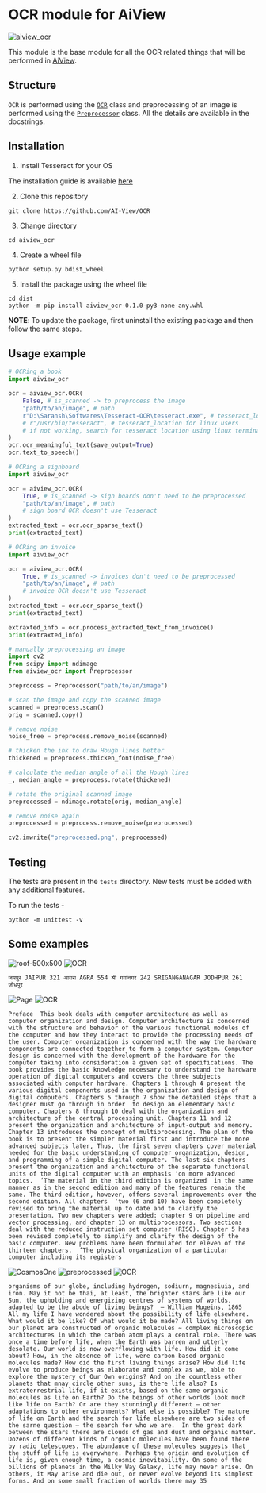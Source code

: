 # OCR module for AiView

[![aiview_ocr](https://github.com/AI-View/OCR/actions/workflows/aiview_ocr.yml/badge.svg)](https://github.com/AI-View/OCR/actions/workflows/aiview_ocr.yml)

This module is the base module for all the OCR related things that will be performed in [AiView](https://github.com/AI-View).

## Structure
`OCR` is performed using the [`OCR`](https://github.com/AI-View/OCR/blob/main/aiview_ocr/ocr.py) class and preprocessing of an image is performed using the [`Preprocessor`](https://github.com/AI-View/OCR/blob/main/aiview_ocr/preprocessing.py) class. All the details are available in the docstrings.

## Installation
1. Install Tesseract for your OS

The installation guide is available [here](https://tesseract-ocr.github.io/tessdoc/Installation.html)

2. Clone this repository
```
git clone https://github.com/AI-View/OCR
```
3. Change directory
```
cd aiview_ocr
```
4. Create a wheel file
```
python setup.py bdist_wheel
```
5. Install the package using the wheel file
```
cd dist
python -m pip install aiview_ocr-0.1.0-py3-none-any.whl
```

**NOTE**: To update the package, first uninstall the existing package and then follow the same steps.

## Usage example
```py
# OCRing a book
import aiview_ocr

ocr = aiview_ocr.OCR(
    False, # is_scanned -> to preprocess the image
    "path/to/an/image", # path
    r"D:\Saransh\Softwares\Tesseract-OCR\tesseract.exe", # tesseract_location for windows users
    # r"/usr/bin/tesseract", # tesseract_location for linux users
    # if not working, search for tesseract location using linux terminal command 'which tesseract'
)
ocr.ocr_meaningful_text(save_output=True)
ocr.text_to_speech()
```
```py
# OCRing a signboard
import aiview_ocr

ocr = aiview_ocr.OCR(
    True, # is_scanned -> sign boards don't need to be preprocessed
    "path/to/an/image", # path
    # sign board OCR doesn't use Tesseract
)
extracted_text = ocr.ocr_sparse_text()
print(extracted_text)
```
```py
# OCRing an invoice
import aiview_ocr

ocr = aiview_ocr.OCR(
    True, # is_scanned -> invoices don't need to be preprocessed
    "path/to/an/image", # path
    # invoice OCR doesn't use Tesseract
)
extracted_text = ocr.ocr_sparse_text()
print(extracted_text)

extraxted_info = ocr.process_extracted_text_from_invoice()
print(extraxted_info)
```
```py
# manually preprocessing an image
import cv2
from scipy import ndimage
from aiview_ocr import Preprocessor

preprocess = Preprocessor("path/to/an/image")

# scan the image and copy the scanned image
scanned = preprocess.scan()
orig = scanned.copy()

# remove noise
noise_free = preprocess.remove_noise(scanned)

# thicken the ink to draw Hough lines better
thickened = preprocess.thicken_font(noise_free)

# calculate the median angle of all the Hough lines
_, median_angle = preprocess.rotate(thickened)

# rotate the original scanned image
preprocessed = ndimage.rotate(orig, median_angle)

# remove noise again
preprocessed = preprocess.remove_noise(preprocessed)

cv2.imwrite("preprocessed.png", preprocessed)
```
## Testing
The tests are present in the `tests` directory. New tests must be added with any additional features.

To run the tests -
```
python -m unittest -v
```

## Some examples
![roof-500x500](https://user-images.githubusercontent.com/74055102/135721441-7516bbf1-da6f-498b-a30b-d381c66b187e.jpg)
![OCR](https://user-images.githubusercontent.com/74055102/135721446-5ea2e3f9-7cab-41f9-a1b0-52ff6707b0c2.png)
```
जयपुर JAIPUR 321 आगरा AGRA 554 श्री गगांनगर 242 SRIGANGANAGAR JODHPUR 261 जोधपुर
```
![Page](https://user-images.githubusercontent.com/74055102/133644506-3dcf08fc-36f9-404a-b1b7-65117a3f9869.png)
![OCR](https://user-images.githubusercontent.com/74055102/133644598-89551323-df51-45cc-8210-871b2c4dd756.png)
```
Preface  This book deals with computer architecture as well as computer organization and design. Computer architecture is concerned with the structure and behavior of the various functional modules of the computer and how they interact to provide the processing needs of the user. Computer organization is concerned with the way the hardware components are connected together to form a computer system. Computer design is concerned with the development of the hardware for the computer taking into consideration a given set of specifications. The book provides the basic knowledge necessary to understand the hardware operation of digital computers and covers the three subjects associated with computer hardware. Chapters 1 through 4 present the various digital components used in the organization and design of digital computers. Chapters 5 through 7 show the detailed steps that a designer must go through in order  to design an elementary basic computer. Chapters 8 through 10 deal with the organization and architecture of the central processing unit. Chapters 11 and 12 present the organization and architecture of input-output and memory. Chapter 13 introduces the concept of multiprocessing. The plan of the book is to present the simpler material first and introduce the more advanced subjects later, Thus, the first seven chapters cover material needed for the basic understanding of computer organization, design, and programming of a simple digital computer. The last six chapters present the organization and architecture of the separate functional units of the digital computer with an emphasis ‘on more advanced topics.  ‘The material in the third edition is organized  in the same manner as in the second edition and many of the features remain the same. The third edition, however, offers several improvements over the second edition. All chapters  ‘two (6 and 10) have been completely revised to bring the material up to date and to clarify the presentation. Two new chapters were added: chapter 9 on pipeline and vector processing, and chapter 13 on multiprocessors. Two sections deal with the reduced instruction set computer (RISC). Chapter 5 has been revised completely to simplify and clarify the design of the basic computer. New problems have been formulated for eleven of the thirteen chapters.  ‘The physical organization of a particular computer including its registers
```
![CosmosOne](https://user-images.githubusercontent.com/74055102/133640550-eba241af-db0a-46e3-9b24-b4219dd74cfd.jpg)
![preprocessed](https://user-images.githubusercontent.com/74055102/136529402-eb42d8fa-d987-4b09-bb36-8d5a477ed391.png)
![OCR](https://user-images.githubusercontent.com/74055102/136529362-9c82a1f2-ffde-4edc-a154-0692a3b219a8.png)
```
organisms of our globe, including hydrogen, sodiurn, magnesiuia, and iron. May it not be thai, at least, the brighter stars are like our Sun, the upholding and energizing centres of systems of worlds, adapted to be the abode of living beings?  — William Hugeins, 1865  All my life I have wondered about the possibility of life elsewhere. What would it be like? Of what would it be made? All living things on our planet are constructed of organic molecules ~ complex microscopic architectures in which the carbon atom plays a central role. There was once a time before life, when the Earth was barren and utterly desolate. Our world is now overflowing with life. How did it come about? How, in the absence of life, were carbon-based organic molecules made? How did the first living things arise? How did life evolve to produce beings as elaborate and complex as we, able to explore the mystery of Our Own origins? And on ihe countless other planets that mnay circle other suns, is there life also? Is extraterrestrial life, if it exists, based on the same organic molecules as life on Earth? Do the beings of other worlds look much like life on Earth? Or are they stunningly different — other adaptations to other environments? What else is possible? The nature of life on Earth and the search for life elsewhere are two sides of the sarne question — the search for who we are.  In the great dark between the stars there are clouds of gas and dust and organic matter. Dozens of different kinds of organic molecules have been found there by radio telescopes. The abundance of these molecules suggests that the stuff of life is everywhere. Perhaps the origin and evolution of life is, given enough time, a cosmic inevitability. On some of the billions of planets in the Milky Way Galaxy, life may never arise. On others, it May arise and die out, or never evolve beyond its simplest forms. And on some small fraction of worlds there may 35
```
